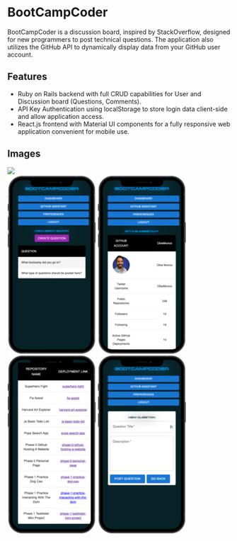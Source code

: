 # BootCampCoder
BootCampCoder is a discussion board, inspired by StackOverflow, designed for new programmers to post technical questions. The application also utilizes the GitHub API to dynamically display data from your GitHub user account.

## Features
- Ruby on Rails backend with full CRUD capabilities for User and Discussion board (Questions, Comments).
- API Key Authentication using localStorage to store login data client-side and allow application access.
- React.js frontend with Material UI components for a fully responsive web application convenient for mobile use.

## Images
<img src="https://github.com/ObieMunoz/BootCampCoder/blob/main/assets/bcc-main.jpeg" width="800"/>
<div>
  <img src="https://github.com/ObieMunoz/BootCampCoder/blob/main/assets/bcc-discussion-board.png" width="200" />
<a href="#"><img src="https://github.com/ObieMunoz/BootCampCoder/blob/main/assets/bcc-github-info.png" width="200" /></a>
<a href="#"><img src="https://github.com/ObieMunoz/BootCampCoder/blob/main/assets/bcc-github-deployments.png" width="200" /></a>
<a href="#"><img src="https://github.com/ObieMunoz/BootCampCoder/blob/main/assets/bcc-new-question.png" width="200" /></a>
</div>
